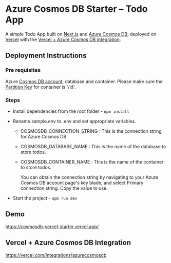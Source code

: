 # Azure Cosmos DB Starter – Todo App

A simple Todo App built on [Next.js](https://nextjs.org/) and [Azure Cosmos DB](https://aka.ms/trycosmosdbvercel), deployed on [Vercel](https://vercel.com/) with the [Vercel + Azure Cosmos DB integration](https://vercel.com/integrations/azurecosmosdb).

## Deployment Instructions

### Pre requisites

Azure [Cosmos DB account](https://aka.ms/trycosmosdbvercel), database and container. Please make sure the [Partition Key](https://learn.microsoft.com/en-us/azure/cosmos-db/partitioning-overview) for container is '/id'.

### Steps

- Install dependencies from the root folder - `npm install`

- Rename sample.env to .env and set appropriate variables.

  - COSMOSDB_CONNECTION_STRING : This is the connection string for Azure Cosmos DB.
  - COSMOSDB_DATABASE_NAME : This is the name of the database to store todos.
  - COSMOSDB_CONTAINER_NAME : This is the name of the container to store todos.

    You can obtain the connection string by navigating to your Azure Cosmos DB account page's key blade, and select Primary connection string. Copy the value to use.

- Start the project - `npm run dev`

## Demo

https://cosmosdb-vercel-starter.vercel.app/

## Vercel + Azure Cosmos DB Integration

https://vercel.com/integrations/azurecosmosdb
